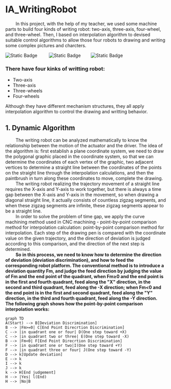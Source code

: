 # IA_WritingRobot
&emsp;&emsp; In this project, with the help of my teacher, we used some machine parts to build four kinds of writing robot: two-axis, three-axis, four-wheel, and three-wheel. Then, I based on interpolation algorithm to devised suitable control algorithms to allow those four robots to drawing and writing some complex pictures and charcters.  

![Static Badge](https://img.shields.io/badge/Arduino-make?style=for-the-badge&logo=arduino&logoColor=white&labelColor=rgb(45%2C219%2C207)&color=rgb(45%2C219%2C207)) &emsp;&emsp; 
![Static Badge](https://img.shields.io/badge/inkscape-make?style=for-the-badge&logo=inkscape&logoColor=white&labelColor=black&color=black)&emsp;&emsp; 
![Static Badge](https://img.shields.io/badge/Processing-make?style=for-the-badge&logo=Processing&logoColor=white&labelColor=rgb(108%2C156%2C154)&color=rgb(108%2C156%2C154))

###  There have four kinks of writting robot: 
* Two-axis 
* Three-axis 
* Three-wheels
* Four-wheels
  
Although they have different mechanism structures, they all apply interpolation algorithm to control the drawing and writting behavior.
## 1. Dynamic Algorithm
&emsp;&emsp; The writing robot can be analyzed mathematically to know the relationship between the motion of the actuator and the driver. The idea of the algorithm is: first establish a plane coordinate system, we need to draw the polygonal graphic placed in the coordinate system, so that we can determine the coordinates of each vertex of the graphic, two adjacent vertices to determine a straight line between the coordinates of the points on the straight line through the interpolation calculations, and then the paintbrush in turn along these coordinates to move, complete the drawing.  
&emsp;&emsp; The writing robot realizing the trajectory movement of a straight line requires the X-axis and Y-axis to work together, but there is always a time gap between the X-axis and Y-axis in the movement, so when drawing a diagonal straight line, it actually consists of countless zigzag segments, and when these zigzag segments are infinite, these zigzag segments appear to be a straight line.  
&emsp;&emsp; In order to solve the problem of time gap, we apply the curve machining method used in CNC machining - point-by-point comparison method for interpolation calculation: point-by-point comparison method for interpolation. Each step of the drawing pen is compared with the coordinate value on the given trajectory, and the direction of deviation is judged according to this comparison, and the direction of the next step is determined.  
&emsp;&emsp; **So in this process, we need to know how to determine the direction of deviation (deviation discrimination), and how to feed the corresponding robot platform. The conventional method is to introduce a deviation quantity Fm, and judge the feed direction by judging the value of Fm and the end point of the quadrant, when Fm≥0 and the end point is in the first and fourth quadrant, feed along the "X" direction, in the second and third quadrant, feed along the -X direction; when Fm<0 and the end point is in the first and second quadrant, feed along the "Y" direction, in the third and fourth quadrant, feed along the -Y direction. The following graph shows how the point-by-point comparison interpolation works:**


```mermaid
graph TD
A(Start) --> B[Deviation Discrimination]
B --> |Fm>=0| C[End Point Direcrtion Discrimination]
C --> |in quadrant one or four| D(One step toward +X)
C --> |in quadrant two or three| E(One step toward -X)
B --> |Fm<0| F[End Point Direcrtion Discrimination]
F --> |in quadrant one or two|I(One step toward +Y)
F --> |in quadrant three or four| J(One step toward -Y)
D --> k[Update deviation]
E --> k
I --> k
J --> k
k --> H[End judgement]
H --> |Yes| l(End)
H --> |No|B
```
